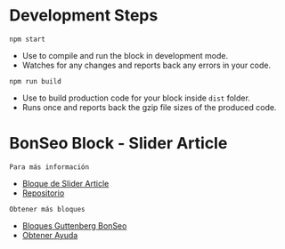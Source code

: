 # Development Steps
 `npm start`
- Use to compile and run the block in development mode.
- Watches for any changes and reports back any errors in your code.

`npm run build`
- Use to build production code for your block inside `dist` folder.
- Runs once and reports back the gzip file sizes of the produced code.


# BonSeo Block - Slider Article



`Para más información`
- [Bloque de Slider Article](https://www.bonseo.es/wordpress-plugins/banner-basic)
- [Repositorio](https://gitlab.com/bonseo-guttenberg/bs-banner-basic)

`Obtener más bloques`
- [Bloques Guttenberg BonSeo](https://www.bonseo.es/wordpress-plugins)
- [Obtener Ayuda](https://www.bonseo.es/)
